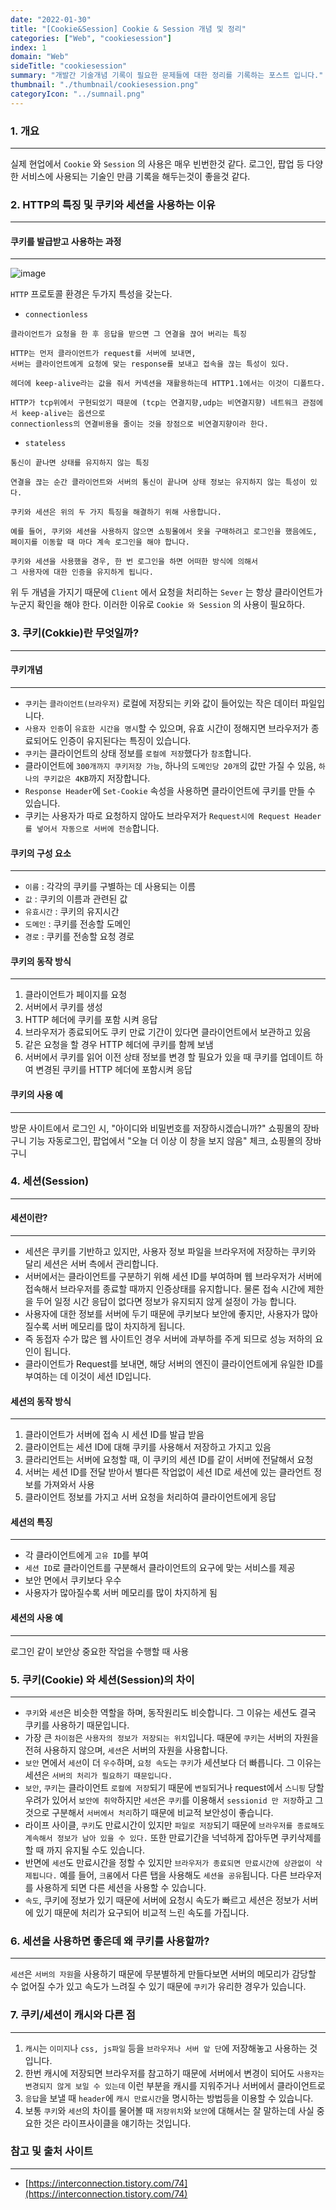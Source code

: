 ```yaml
---
date: "2022-01-30"
title: "[Cookie&Session] Cookie & Session 개념 및 정리"
categories: ["Web", "cookiesession"]
index: 1
domain: "Web"
sideTitle: "cookiesession"
summary: "개발간 기술개념 기록이 필요한 문제들에 대한 정리를 기록하는 포스트 입니다."
thumbnail: "./thumbnail/cookiesession.png"
categoryIcon: "../sumnail.png"
---
```


### 1. 개요

---

실제 현업에서 `Cookie` 와 `Session` 의 사용은 매우 빈번한것 같다.
로그인, 팝업 등 다양한 서비스에 사용되는 기술인 만큼 기록을 해두는것이 좋을것 같다.

### 2. HTTP의 특징 및 쿠키와 세션을 사용하는 이유

---

#### 쿠키를 발급받고 사용하는 과정

---

![image](https://user-images.githubusercontent.com/56063287/151701724-3d11e42a-c61c-4067-853f-6186976c6993.png)

`HTTP` 프로토콜 환경은 두가지 특성을 갖는다.

- `connectionless`

```
클라이언트가 요청을 한 후 응답을 받으면 그 연결을 끊어 버리는 특징

HTTP는 먼저 클라이언트가 request를 서버에 보내면,
서버는 클라이언트에게 요청에 맞는 response를 보내고 접속을 끊는 특성이 있다.

헤더에 keep-alive라는 값을 줘서 커넥션을 재활용하는데 HTTP1.1에서는 이것이 디폴트다.

HTTP가 tcp위에서 구현되었기 때문에 (tcp는 연결지향,udp는 비연결지향) 네트워크 관점에서 keep-alive는 옵션으로
connectionless의 연결비용을 줄이는 것을 장점으로 비연결지향이라 한다.
```

- `stateless`

```text
통신이 끝나면 상태를 유지하지 않는 특징

연결을 끊는 순간 클라이언트와 서버의 통신이 끝나며 상태 정보는 유지하지 않는 특성이 있다.

쿠키와 세션은 위의 두 가지 특징을 해결하기 위해 사용합니다.

예를 들어, 쿠키와 세션을 사용하지 않으면 쇼핑몰에서 옷을 구매하려고 로그인을 했음에도,
페이지를 이동할 때 마다 계속 로그인을 해야 합니다.

쿠키와 세션을 사용했을 경우, 한 번 로그인을 하면 어떠한 방식에 의해서
그 사용자에 대한 인증을 유지하게 됩니다.
```

위 두 개념을 가지기 때문에 `Client` 에서 요청을 처리하는 `Sever` 는 항상 클라이언트가 누군지 확인을 해야 한다.
이러한 이유로 `Cookie 와 Session` 의 사용이 필요하다.

### 3. 쿠키(Cokkie)란 무엇일까?

---

#### 쿠키개념

---

- `쿠키`는 `클라이언트(브라우저)` 로컬에 저장되는 키와 값이 들어있는 작은 데이터 파일입니다.
- `사용자 인증`이 `유효한 시간을 명시`할 수 있으며, 유효 시간이 정해지면 브라우저가 종료되어도 인증이 유지된다는 특징이 있습니다.
- `쿠키`는 클라이언트의 상태 정보를 `로컬에 저장`했다가 `참조`합니다.
- 클라이언트에 `300개까지 쿠키저장 가능`, 하나의 `도메인당 20개`의 값만 가질 수 있음, `하나의 쿠키값은 4KB`까지 저장합니다.
- `Response Header`에 `Set-Cookie` 속성을 사용하면 클라이언트에 쿠키를 만들 수 있습니다.
- 쿠키는 사용자가 따로 요청하지 않아도 브라우저가 `Request시에 Request Header를 넣어서 자동으로 서버에 전송`합니다.

#### 쿠키의 구성 요소

---

- `이름` : 각각의 쿠키를 구별하는 데 사용되는 이름
- `값` : 쿠키의 이름과 관련된 값
- `유효시간` : 쿠키의 유지시간
- `도메인` : 쿠키를 전송할 도메인
- `경로` : 쿠키를 전송할 요청 경로

#### 쿠키의 동작 방식

---

1. 클라이언트가 페이지를 요청
2. 서버에서 쿠키를 생성
3. HTTP 헤더에 쿠키를 포함 시켜 응답
4. 브라우저가 종료되어도 쿠키 만료 기간이 있다면 클라이언트에서 보관하고 있음
5. 같은 요청을 할 경우 HTTP 헤더에 쿠키를 함께 보냄
6. 서버에서 쿠키를 읽어 이전 상태 정보를 변경 할 필요가 있을 때 쿠키를 업데이트 하여 변경된 쿠키를 HTTP 헤더에 포함시켜 응답

#### 쿠키의 사용 예

---

방문 사이트에서 로그인 시, "아이디와 비밀번호를 저장하시겠습니까?"
쇼핑몰의 장바구니 기능
자동로그인, 팝업에서 "오늘 더 이상 이 창을 보지 않음" 체크, 쇼핑몰의 장바구니

### 4. 세션(Session)

---

#### 세션이란?

---

- 세션은 쿠키를 기반하고 있지만, 사용자 정보 파일을 브라우저에 저장하는 쿠키와 달리 세션은 서버 측에서 관리합니다.
- 서버에서는 클라이언트를 구분하기 위해 세션 ID를 부여하며 웹 브라우저가 서버에 접속해서 브라우저를 종료할 때까지 인증상태를 유지합니다.
  물론 접속 시간에 제한을 두어 일정 시간 응답이 없다면 정보가 유지되지 않게 설정이 가능 합니다.
- 사용자에 대한 정보를 서버에 두기 때문에 쿠키보다 보안에 좋지만, 사용자가 많아질수록 서버 메모리를 많이 차지하게 됩니다.
- 즉 동접자 수가 많은 웹 사이트인 경우 서버에 과부하를 주게 되므로 성능 저하의 요인이 됩니다.
- 클라이언트가 Request를 보내면, 해당 서버의 엔진이 클라이언트에게 유일한 ID를 부여하는 데 이것이 세션 ID입니다.

#### 세션의 동작 방식

---

1. 클라이언트가 서버에 접속 시 세션 ID를 발급 받음
2. 클라이언트는 세션 ID에 대해 쿠키를 사용해서 저장하고 가지고 있음
3. 클라리언트는 서버에 요청할 때, 이 쿠키의 세션 ID를 같이 서버에 전달해서 요청
4. 서버는 세션 ID를 전달 받아서 별다른 작업없이 세션 ID로 세션에 있는 클라언트 정보를 가져와서 사용
5. 클라이언트 정보를 가지고 서버 요청을 처리하여 클라이언트에게 응답

#### 세션의 특징

---

- 각 클라이언트에게 `고유 ID`를 부여
- `세션 ID`로 클라이언트를 구분해서 클라이언트의 요구에 맞는 서비스를 제공
- 보안 면에서 쿠키보다 우수
- 사용자가 많아질수록 서버 메모리를 많이 차지하게 됨

#### 세션의 사용 예

---

로그인 같이 보안상 중요한 작업을 수행할 때 사용

### 5. 쿠키(Cookie) 와 세션(Session)의 차이

---

- `쿠키`와 `세션`은 비슷한 역할을 하며, 동작원리도 비슷합니다. 그 이유는 세션도 결국 쿠키를 사용하기 때문입니다.
- 가장 큰 `차이점`은 `사용자의 정보가 저장되는 위치`입니다. 때문에 `쿠키`는 서버의 자원을 전혀 사용하지 않으며, `세션`은 서버의 자원을 사용합니다.
- `보안` 면에서 `세션`이 더 `우수`하며, `요청 속도`는 `쿠키`가 세션보다 더 빠릅니다. 그 이유는 세션은 `서버의 처리가 필요하기 때문입니다.`
- `보안`, `쿠키`는 클라이언트 `로컬에 저장`되기 때문에 `변질`되거나 request에서 `스니핑` 당할 우려가 있어서 `보안에 취약`하지만 `세션`은 `쿠키`를 이용해서 `sessionid 만 저장`하고 그것으로 구분해서 `서버에서 처리`하기 때문에 비교적 보안성이 좋습니다.
- 라이프 사이클, `쿠키`도 만료시간이 있지만 `파일로 저장`되기 때문에 `브라우저를 종료해도 계속해서 정보가 남아 있을 수 있다.` 또한 만료기간을 넉넉하게 잡아두면 쿠키삭제를 할 때 까지 유지될 수도 있습니다.
- 반면에 `세션`도 만료시간을 정할 수 있지만 `브라우저가 종료되면 만료시간에 상관없이 삭제됩니다.` 예를 들어, `크롬`에서 다른 탭을 사용해도 `세션을 공유`됩니다. 다른 브라우저를 사용하게 되면 다른 세션을 사용할 수 있습니다.
- `속도`, 쿠키에 정보가 있기 때문에 서버에 요청시 속도가 빠르고 세션은 정보가 서버에 있기 때문에 처리가 요구되어 비교적 느린 속도를 가집니다.

### 6. 세션을 사용하면 좋은데 왜 쿠키를 사용할까?

---

`세션`은 `서버의 자원`을 사용하기 때문에 무분별하게 만들다보면 서버의 메모리가 감당할 수 없어질 수가 있고 속도가 느려질 수 있기 때문에 `쿠키`가 유리한 경우가 있습니다.

### 7. 쿠키/세션이 캐시와 다른 점

---

1.  `캐시`는 `이미지`나 `css, js파일` 등을 `브라우저나 서버 앞 단`에 저장해놓고 사용하는 것입니다.
2.  한번 캐시에 저장되면 브라우저를 참고하기 때문에 서버에서 변경이 되어도 `사용자는 변경되지 않게 보일 수 있는데` 이런 부분을 캐시를 지워주거나 서버에서 클라이언트로
3.  `응답`을 보낼 때 `header`에 `캐시 만료시간`을 명시하는 방법등을 이용할 수 있습니다.
4.  보통 `쿠키`와 `세션`의 차이를 물어볼 때 `저장위치`와 `보안`에 대해서는 잘 말하는데 사실 중요한 것은 라이프사이클을 얘기하는 것입니다.

### 참고 및 출처 사이트

---

- [https://interconnection.tistory.com/74](https://interconnection.tistory.com/74)
